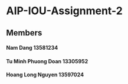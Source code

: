 # AIP-IOU-Assignment-2

## Members


#### Nam Dang 13581234
#### Tu Minh Phuong Doan 13305952
#### Hoang Long Nguyen 13597024

